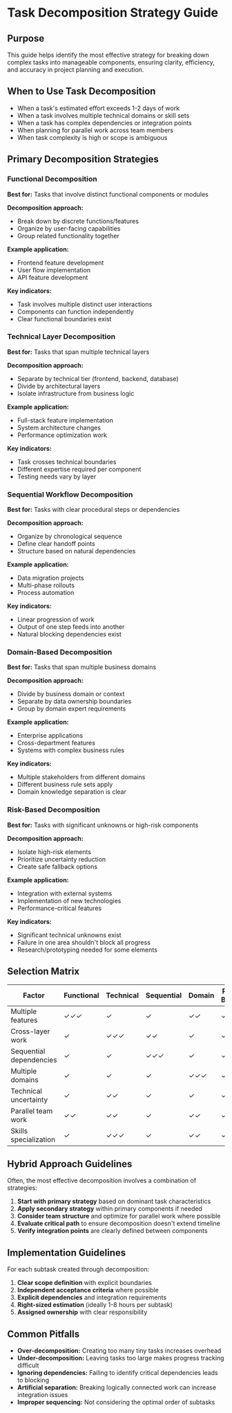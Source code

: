 # Task Decomposition Strategy Guide

## Purpose
This guide helps identify the most effective strategy for breaking down complex tasks into manageable components, ensuring clarity, efficiency, and accuracy in project planning and execution.

## When to Use Task Decomposition
- When a task's estimated effort exceeds 1-2 days of work
- When a task involves multiple technical domains or skill sets
- When a task has complex dependencies or integration points
- When planning for parallel work across team members
- When task complexity is high or scope is ambiguous

## Primary Decomposition Strategies

### Functional Decomposition
**Best for:** Tasks that involve distinct functional components or modules

**Decomposition approach:**
- Break down by discrete functions/features
- Organize by user-facing capabilities
- Group related functionality together

**Example application:**
- Frontend feature development
- User flow implementation
- API feature development

**Key indicators:**
- Task involves multiple distinct user interactions
- Components can function independently
- Clear functional boundaries exist

### Technical Layer Decomposition
**Best for:** Tasks that span multiple technical layers

**Decomposition approach:**
- Separate by technical tier (frontend, backend, database)
- Divide by architectural layers
- Isolate infrastructure from business logic

**Example application:**
- Full-stack feature implementation
- System architecture changes
- Performance optimization work

**Key indicators:**
- Task crosses technical boundaries
- Different expertise required per component
- Testing needs vary by layer

### Sequential Workflow Decomposition
**Best for:** Tasks with clear procedural steps or dependencies

**Decomposition approach:**
- Organize by chronological sequence
- Define clear handoff points
- Structure based on natural dependencies

**Example application:**
- Data migration projects
- Multi-phase rollouts
- Process automation

**Key indicators:**
- Linear progression of work
- Output of one step feeds into another
- Natural blocking dependencies exist

### Domain-Based Decomposition
**Best for:** Tasks that span multiple business domains

**Decomposition approach:**
- Divide by business domain or context
- Separate by data ownership boundaries
- Group by domain expert requirements

**Example application:**
- Enterprise applications
- Cross-department features
- Systems with complex business rules

**Key indicators:**
- Multiple stakeholders from different domains
- Different business rule sets apply
- Domain knowledge separation is clear

### Risk-Based Decomposition
**Best for:** Tasks with significant unknowns or high-risk components

**Decomposition approach:**
- Isolate high-risk elements
- Prioritize uncertainty reduction
- Create safe fallback options

**Example application:**
- Integration with external systems
- Implementation of new technologies
- Performance-critical features

**Key indicators:**
- Significant technical unknowns exist
- Failure in one area shouldn't block all progress
- Research/prototyping needed for some elements

## Selection Matrix

| Factor | Functional | Technical | Sequential | Domain | Risk-Based |
|--------|------------|-----------|------------|--------|------------|
| Multiple features | ✓✓✓ | ✓ | ✓ | ✓✓ | ✓ |
| Cross-layer work | ✓ | ✓✓✓ | ✓✓ | ✓ | ✓ |
| Sequential dependencies | ✓ | ✓ | ✓✓✓ | ✓ | ✓ |
| Multiple domains | ✓ | ✓ | ✓ | ✓✓✓ | ✓ |
| Technical uncertainty | ✓ | ✓✓ | ✓ | ✓ | ✓✓✓ |
| Parallel team work | ✓✓ | ✓✓ | ✓ | ✓✓ | ✓✓ |
| Skills specialization | ✓ | ✓✓✓ | ✓ | ✓✓ | ✓✓ |

## Hybrid Approach Guidelines

Often, the most effective decomposition involves a combination of strategies:

1. **Start with primary strategy** based on dominant task characteristics
2. **Apply secondary strategy** within primary components if needed
3. **Consider team structure** and optimize for parallel work where possible
4. **Evaluate critical path** to ensure decomposition doesn't extend timeline
5. **Verify integration points** are clearly defined between components

## Implementation Guidelines

For each subtask created through decomposition:

1. **Clear scope definition** with explicit boundaries
2. **Independent acceptance criteria** where possible
3. **Explicit dependencies** and integration requirements
4. **Right-sized estimation** (ideally 1-8 hours per subtask)
5. **Assigned ownership** with clear responsibility

## Common Pitfalls

- **Over-decomposition:** Creating too many tiny tasks increases overhead
- **Under-decomposition:** Leaving tasks too large makes progress tracking difficult
- **Ignoring dependencies:** Failing to identify critical dependencies leads to blocking
- **Artificial separation:** Breaking logically connected work can increase integration issues
- **Improper sequencing:** Not considering the optimal order of subtasks 
